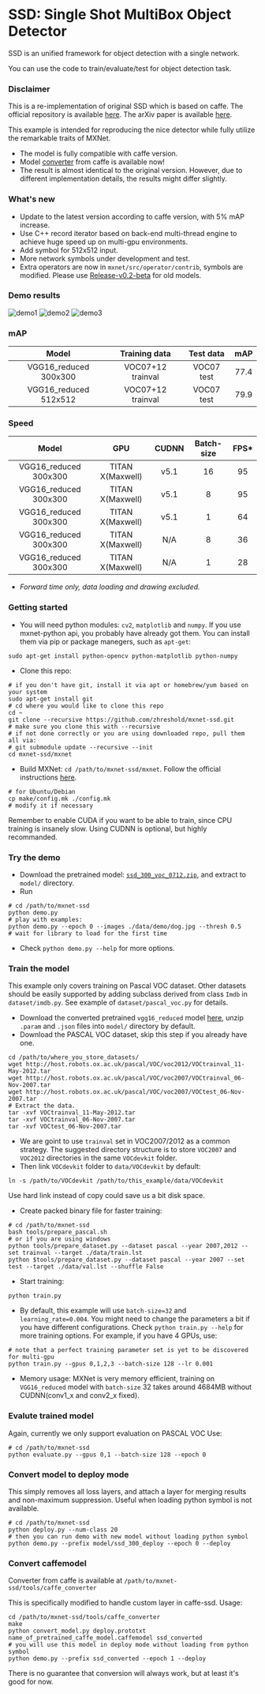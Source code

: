 # SSD: Single Shot MultiBox Object Detector

SSD is an unified framework for object detection with a single network.

You can use the code to train/evaluate/test for object detection task.

### Disclaimer
This is a re-implementation of original SSD which is based on caffe. The official
repository is available [here](https://github.com/weiliu89/caffe/tree/ssd).
The arXiv paper is available [here](http://arxiv.org/abs/1512.02325).

This example is intended for reproducing the nice detector while fully utilize the
remarkable traits of MXNet.
* The model is fully compatible with caffe version.
* Model [converter](#convert-caffemodel) from caffe is available now!
* The result is almost identical to the original version. However, due to different implementation details, the results might differ slightly.

### What's new
* Update to the latest version according to caffe version, with 5% mAP increase.
* Use C++ record iterator based on back-end multi-thread engine to achieve huge speed up on multi-gpu environments.
* Add symbol for 512x512 input.
* More network symbols under development and test.
* Extra operators are now in `mxnet/src/operator/contrib`, symbols are modified. Please use [Release-v0.2-beta](https://github.com/zhreshold/mxnet-ssd/releases/tag/v0.2-beta) for old models.

### Demo results
![demo1](https://cloud.githubusercontent.com/assets/3307514/19171057/8e1a0cc4-8be0-11e6-9d8f-088c25353b40.png)
![demo2](https://cloud.githubusercontent.com/assets/3307514/19171063/91ec2792-8be0-11e6-983c-773bd6868fa8.png)
![demo3](https://cloud.githubusercontent.com/assets/3307514/19171086/a9346842-8be0-11e6-8011-c17716b22ad3.png)

### mAP
|        Model          | Training data    | Test data |  mAP |
|:-----------------:|:----------------:|:---------:|:----:|
| VGG16_reduced 300x300 | VOC07+12 trainval| VOC07 test| 77.4|
| VGG16_reduced 512x512 | VOC07+12 trainval | VOC07 test| 79.9|

### Speed
|         Model         |   GPU            | CUDNN | Batch-size | FPS* |
|:---------------------:|:----------------:|:-----:|:----------:|:----:|
| VGG16_reduced 300x300 | TITAN X(Maxwell) | v5.1  |     16     | 95   |
| VGG16_reduced 300x300 | TITAN X(Maxwell) | v5.1  |     8      | 95   |
| VGG16_reduced 300x300 | TITAN X(Maxwell) | v5.1  |     1      | 64   |
| VGG16_reduced 300x300 | TITAN X(Maxwell) |  N/A  |     8      | 36   |
| VGG16_reduced 300x300 | TITAN X(Maxwell) |  N/A  |     1      | 28   |
- *Forward time only, data loading and drawing excluded.*

### Getting started
* You will need python modules: `cv2`, `matplotlib` and `numpy`.
If you use mxnet-python api, you probably have already got them.
You can install them via pip or package manegers, such as `apt-get`:
```
sudo apt-get install python-opencv python-matplotlib python-numpy
```
* Clone this repo:
```
# if you don't have git, install it via apt or homebrew/yum based on your system
sudo apt-get install git
# cd where you would like to clone this repo
cd ~
git clone --recursive https://github.com/zhreshold/mxnet-ssd.git
# make sure you clone this with --recursive
# if not done correctly or you are using downloaded repo, pull them all via:
# git submodule update --recursive --init
cd mxnet-ssd/mxnet
```
* Build MXNet: `cd /path/to/mxnet-ssd/mxnet`. Follow the official instructions [here](http://mxnet.io/get_started/setup.html).
```
# for Ubuntu/Debian
cp make/config.mk ./config.mk
# modify it if necessary
```
Remember to enable CUDA if you want to be able to train, since CPU training is
insanely slow. Using CUDNN is optional, but highly recommanded.

### Try the demo
* Download the pretrained model: [`ssd_300_voc_0712.zip`](https://github.com/zhreshold/mxnet-ssd/releases/download/v0.2-beta/ssd_300_voc0712.zip), and extract to `model/` directory.
* Run
```
# cd /path/to/mxnet-ssd
python demo.py
# play with examples:
python demo.py --epoch 0 --images ./data/demo/dog.jpg --thresh 0.5
# wait for library to load for the first time
```
* Check `python demo.py --help` for more options.

### Train the model
This example only covers training on Pascal VOC dataset. Other datasets should
be easily supported by adding subclass derived from class `Imdb` in `dataset/imdb.py`.
See example of `dataset/pascal_voc.py` for details.
* Download the converted pretrained `vgg16_reduced` model [here](https://github.com/zhreshold/mxnet-ssd/releases/download/v0.2-beta/vgg16_reduced.zip), unzip `.param` and `.json` files
into `model/` directory by default.
* Download the PASCAL VOC dataset, skip this step if you already have one.
```
cd /path/to/where_you_store_datasets/
wget http://host.robots.ox.ac.uk/pascal/VOC/voc2012/VOCtrainval_11-May-2012.tar
wget http://host.robots.ox.ac.uk/pascal/VOC/voc2007/VOCtrainval_06-Nov-2007.tar
wget http://host.robots.ox.ac.uk/pascal/VOC/voc2007/VOCtest_06-Nov-2007.tar
# Extract the data.
tar -xvf VOCtrainval_11-May-2012.tar
tar -xvf VOCtrainval_06-Nov-2007.tar
tar -xvf VOCtest_06-Nov-2007.tar
```
* We are goint to use `trainval` set in VOC2007/2012 as a common strategy.
The suggested directory structure is to store `VOC2007` and `VOC2012` directories
in the same `VOCdevkit` folder.
* Then link `VOCdevkit` folder to `data/VOCdevkit` by default:
```
ln -s /path/to/VOCdevkit /path/to/this_example/data/VOCdevkit
```
Use hard link instead of copy could save us a bit disk space.
* Create packed binary file for faster training:
```
# cd /path/to/mxnet-ssd
bash tools/prepare_pascal.sh
# or if you are using windows
python tools/prepare_dataset.py --dataset pascal --year 2007,2012 --set trainval --target ./data/train.lst
python $tools/prepare_dataset.py --dataset pascal --year 2007 --set test --target ./data/val.lst --shuffle False
```
* Start training:
```
python train.py
```
* By default, this example will use `batch-size=32` and `learning_rate=0.004`.
You might need to change the parameters a bit if you have different configurations.
Check `python train.py --help` for more training options. For example, if you have 4 GPUs, use:
```
# note that a perfect training parameter set is yet to be discovered for multi-gpu
python train.py --gpus 0,1,2,3 --batch-size 128 --lr 0.001
```
* Memory usage: MXNet is very memory efficient, training on `VGG16_reduced` model with `batch-size` 32 takes around 4684MB without CUDNN(conv1_x and conv2_x fixed).

### Evalute trained model
Again, currently we only support evaluation on PASCAL VOC
Use:
```
# cd /path/to/mxnet-ssd
python evaluate.py --gpus 0,1 --batch-size 128 --epoch 0
```
### Convert model to deploy mode
This simply removes all loss layers, and attach a layer for merging results and non-maximum suppression.
Useful when loading python symbol is not available.
```
# cd /path/to/mxnet-ssd
python deploy.py --num-class 20
# then you can run demo with new model without loading python symbol
python demo.py --prefix model/ssd_300_deploy --epoch 0 --deploy
```

### Convert caffemodel
Converter from caffe is available at `/path/to/mxnet-ssd/tools/caffe_converter`

This is specifically modified to handle custom layer in caffe-ssd. Usage:
```
cd /path/to/mxnet-ssd/tools/caffe_converter
make
python convert_model.py deploy.prototxt name_of_pretrained_caffe_model.caffemodel ssd_converted
# you will use this model in deploy mode without loading from python symbol
python demo.py --prefix ssd_converted --epoch 1 --deploy
```
There is no guarantee that conversion will always work, but at least it's good for now.
